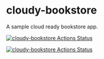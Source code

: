 # cloudy-bookstore

A sample cloud ready bookstore app.

[![cloudy-bookstore Actions Status](https://github.com/abhinav812/cloudy-bookstore/workflows/cloudy-bookstore-CICD/badge.svg)](https://github.com/abhinav812/cloudy-bookstore/actions)

[![cloudy-bookstore Actions Status](https://github.com/abhinav812/cloudy-bookstore/workflows/cloudy-bookstore-CICD-Makefile/badge.svg)](https://github.com/abhinav812/cloudy-bookstore/actions)
